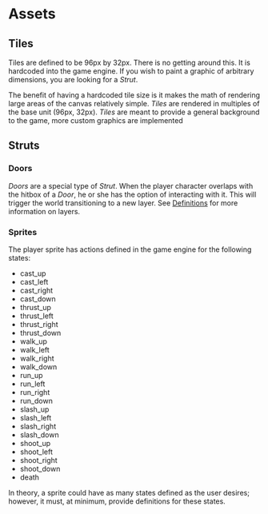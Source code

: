# Assets

## Tiles

Tiles are defined to be 96px by 32px. There is no getting around this. It is hardcoded into the game engine. If you wish to paint a graphic of arbitrary dimensions, you are looking for a _Strut_. 

The benefit of having a hardcoded tile size is it makes the math of rendering large areas of the canvas relatively simple. _Tiles_ are rendered in multiples of the base unit (96px, 32px). _Tiles_ are meant to provide a general background to the game, more custom graphics are implemented 


## Struts


### Doors

_Doors_ are a special type of _Strut_. When the player character overlaps with the hitbox of a _Door_, he or she has the option of interacting with it. This will trigger the world transitioning to a new layer. See [Definitions](./DEFINITIONS.md) for more information on layers.


### Sprites

The player sprite has actions defined in the game engine for the following states: 
    
- cast_up
- cast_left
- cast_right
- cast_down
- thrust_up
- thrust_left
- thrust_right
- thrust_down
- walk_up
- walk_left
- walk_right
- walk_down
- run_up
- run_left
- run_right
- run_down
- slash_up
- slash_left
- slash_right
- slash_down
- shoot_up
- shoot_left
- shoot_right
- shoot_down
- death

In theory, a sprite could have as many states defined as the user desires; however, it must, at minimum, provide definitions for these states.